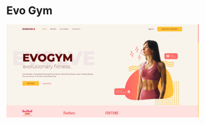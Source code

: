 # Evo Gym

<img src="https://raw.githubusercontent.com/pranjalshikhar/evo/master/Screenshot%202023-01-20%20174310.jpg" />

